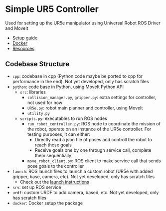 # Simple UR5 Controller
Used for setting up the UR5e manipulator using Universal Robot ROS Driver and MoveIt
- [Setup guide](wiki\setup.md#dependency)
- [Docker](wiki\setup.md#docker)
- [Resources](wiki\resource.md)

## Codebase Structure
- `cpp`: codebase in cpp (Python code maybe be ported to cpp for performance in the end). Not yet developed, only has scratch files 
- `python`: code base in Python, using MoveIt Python API
    - `src`: libraries
        - `collision_manager.py`, `gripper.py`: extra settings for controller, not used for now
        - `UR5e.py`: robot main planner and controller, using MoveIt
        - `utility.py`
    - `scripts.py`: executables to run ROS nodes 
        - `run_robot_controller.py`: ROS node to coordinate the mission of the robot, operate on an instance of the UR5e controller. For testing purposes, it can either:
            - Directly read a json file of poses and controll the robot to reach those goals
            - Receive goals one by one through service call, complete them sequentially
        - `move_robot_client.py`: ROS client to make service call that sends pose goals to the controller
- `launch`: ROS launch files to launch a custom robot (UR5e with added gripper, base, camera, etc). Not yet developed, only has scratch files 
    - Check out the [launch instructions](wiki\launching.md)
- `srv`: set up ROS service
- `urdf`: custom URDF to add camera, based, etc. Not yet developed, only has scratch files 
- `docker`: Docker setup the package

